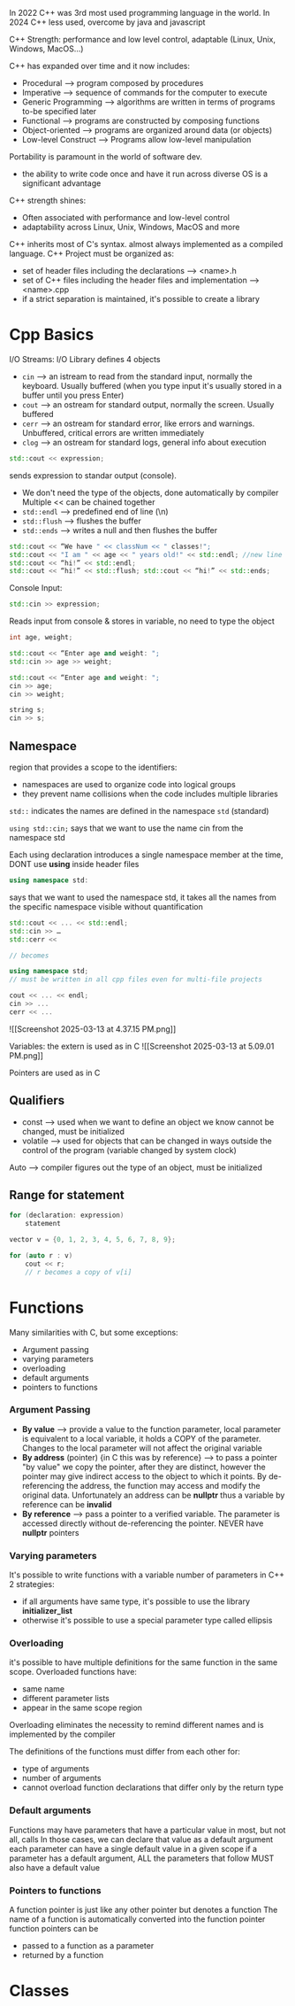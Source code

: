 
In 2022 C++ was 3rd most used programming language in the world.
In 2024 C++ less used, overcome by java and javascript

C++ Strength: performance and low level control, adaptable (Linux, Unix, Windows, MacOS...)

C++ has expanded over time and it now includes:
- Procedural --> program composed by procedures
- Imperative --> sequence of commands for the computer to execute
- Generic Programming --> algorithms are written in terms of programs to-be specified later
- Functional --> programs are constructed by composing functions
- Object-oriented --> programs are organized around data (or objects)
- Low-level Construct --> Programs allow low-level manipulation

Portability is paramount in the world of software dev.
- the ability to write code once and have it run across diverse OS is a significant advantage

C++ strength shines:
- Often associated with performance and low-level control
- adaptability across Linux, Unix, Windows, MacOS and more

C++ inherits most of C's syntax. almost always implemented as a compiled language.
C++ Project must be organized as:
- set of header files including the declarations --> \<name>.h 
- set of C++ files including the header files and implementation --> \<name>.cpp
- if a strict separation is maintained, it's possible to create a library

# Cpp Basics

I/O Streams: l/O Library defines 4 objects
- `cin` --> an istream to read from the standard input, normally the keyboard. Usually buffered (when you type input it's usually stored in a buffer until you press Enter)
- `cout` --> an ostream for standard output, normally the screen. Usually buffered
- `cerr` --> an ostream for standard error, like errors and warnings. Unbuffered, critical errors are written immediately
- `clog` --> an ostream for standard logs, general info about execution

```cpp
std::cout << expression;
```

sends expression to standar output (console). 
- We don't need the type of the objects, done automatically by compiler
Multiple << can be chained together
- `std::endl` --> predefined end of line (\n)
- `std::flush` --> flushes the buffer
- `std::ends` --> writes a null and then flushes the buffer

```cpp
std::cout << “We have " << classNum << " classes!";
std::cout << "I am " << age << " years old!" << std::endl; //new line
std::cout << “hi!” << std::endl;
std::cout << “hi!” << std::flush; std::cout << “hi!” << std::ends;
```

Console Input:
```cpp
std::cin >> expression;
```
Reads input from console & stores in variable, no need to type the object

```cpp
int age, weight; 

std::cout << “Enter age and weight: "; 
std::cin >> age >> weight; 

std::cout << “Enter age and weight: "; 
cin >> age; 
cin >> weight;

string s; 
cin >> s;

```
## Namespace
region that provides a scope to the identifiers:
- namespaces are used to organize code into logical groups
- they prevent name collisions when the code includes multiple libraries

`std::` indicates the names are defined in the namespace `std` (standard)

`using std::cin;` says that we want to use the name cin from the namespace std

Each using declaration introduces a single namespace member at the time, DONT use **using** inside header files

```cpp
using namespace std:
```
says that we want to used the namespace std, it takes all the names from the specific namespace visible without quantification

```cpp
std::cout << ... << std::endl; 
std::cin >> … 
std::cerr <<

// becomes

using namespace std; 
// must be written in all cpp files even for multi-file projects

cout << ... << endl;
cin >> ... 
cerr << ...
```

![[Screenshot 2025-03-13 at 4.37.15 PM.png]]

Variables: the extern is used as in C
![[Screenshot 2025-03-13 at 5.09.01 PM.png]]

Pointers are used as in C

## Qualifiers
- const --> used when we want to define an object we know cannot be changed, must be initialized
- volatile --> used for objects that can be changed in ways outside the control of the program (variable changed by system clock)

Auto --> compiler figures out the type of an object, must be initialized

## Range for statement

```cpp
for (declaration: expression)
	statement

vector v = {0, 1, 2, 3, 4, 5, 6, 7, 8, 9};

for (auto r : v) 
	cout << r;
	// r becomes a copy of v[i]
```
# Functions

Many similarities with C, but some exceptions:
- Argument passing
- varying parameters
- overloading
- default arguments
- pointers to functions

### Argument Passing

- **By value** --> provide a value to the function parameter, local parameter is equivalent to a local variable, it holds a COPY of the parameter. Changes to the local parameter will not affect the original variable
- **By address** (pointer) {in C this was by reference} --> to pass a pointer "by value" we copy the pointer, after they are distinct, however the pointer may give indirect access to the object to which it points. By de-referencing the address, the function may access and modify the original data. Unfortunately an address can be **nullptr** thus a variable by reference can be **invalid**
- **By reference** --> pass a pointer to a verified variable. The parameter is accessed directly without de-referencing the pointer. NEVER have **nullptr** pointers
### Varying parameters

It's possible to write functions with a variable number of parameters
in C++ 2 strategies:
- if all arguments have same type, it's possible to use the library **initializer_list**
- otherwise it's possible to use a special parameter type called ellipsis

### Overloading

it's possible to have multiple definitions for the same function in the same scope.
Overloaded functions have:
- same name
- different parameter lists
- appear in the same scope region

Overloading eliminates the necessity to remind different names and is implemented by the compiler

The definitions of the functions must differ from each other for:
- type of arguments
- number of arguments
- cannot overload function declarations that differ only by the return type

### Default arguments

Functions may have parameters that have a particular value in most, but not all, calls
In those cases, we can declare that value as a default argument
	each parameter can have a single default value in a given scope
	if a parameter has a default argument, ALL the parameters that follow MUST also have a default value

### Pointers to functions

A function pointer is just like any other pointer but denotes a function
The name of a function is automatically converted into the function pointer
function pointers can be
 - passed to a function as a parameter
 - returned by a function

# Classes

